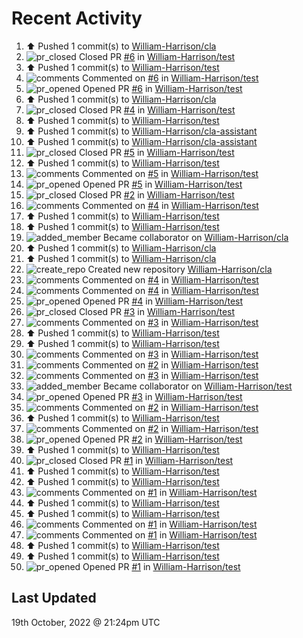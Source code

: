 # Recent Activity

<!--RECENT_ACTIVITY:start-->
1. ⬆️ Pushed 1 commit(s) to [William-Harrison/cla](https://github.com/William-Harrison/cla)
2. ![pr_closed](https://cdn.jsdelivr.net/gh/Readme-Workflows/Readme-Icons@main/icons/octicons/PullRequestClosed.svg) Closed PR [#6](https://github.com/William-Harrison/test/pull/6) in [William-Harrison/test](https://github.com/William-Harrison/test)
3. ⬆️ Pushed 1 commit(s) to [William-Harrison/test](https://github.com/William-Harrison/test)
4. ![comments](https://cdn.jsdelivr.net/gh/Readme-Workflows/Readme-Icons@main/icons/octicons/Comment.svg) Commented on [#6](https://github.com/William-Harrison/test/pull/6#issuecomment-1283816691) in [William-Harrison/test](https://github.com/William-Harrison/test)
5. ![pr_opened](https://cdn.jsdelivr.net/gh/Readme-Workflows/Readme-Icons@main/icons/octicons/PullRequestOpened.svg) Opened PR [#6](https://github.com/William-Harrison/test/pull/6) in [William-Harrison/test](https://github.com/William-Harrison/test)
6. ⬆️ Pushed 1 commit(s) to [William-Harrison/cla](https://github.com/William-Harrison/cla)
7. ![pr_closed](https://cdn.jsdelivr.net/gh/Readme-Workflows/Readme-Icons@main/icons/octicons/PullRequestClosed.svg) Closed PR [#4](https://github.com/William-Harrison/test/pull/4) in [William-Harrison/test](https://github.com/William-Harrison/test)
8. ⬆️ Pushed 1 commit(s) to [William-Harrison/test](https://github.com/William-Harrison/test)
9. ⬆️ Pushed 1 commit(s) to [William-Harrison/cla-assistant](https://github.com/William-Harrison/cla-assistant)
10. ⬆️ Pushed 1 commit(s) to [William-Harrison/cla-assistant](https://github.com/William-Harrison/cla-assistant)
11. ![pr_closed](https://cdn.jsdelivr.net/gh/Readme-Workflows/Readme-Icons@main/icons/octicons/PullRequestClosed.svg) Closed PR [#5](https://github.com/William-Harrison/test/pull/5) in [William-Harrison/test](https://github.com/William-Harrison/test)
12. ⬆️ Pushed 1 commit(s) to [William-Harrison/test](https://github.com/William-Harrison/test)
13. ![comments](https://cdn.jsdelivr.net/gh/Readme-Workflows/Readme-Icons@main/icons/octicons/Comment.svg) Commented on [#5](https://github.com/William-Harrison/test/pull/5#issuecomment-1283801620) in [William-Harrison/test](https://github.com/William-Harrison/test)
14. ![pr_opened](https://cdn.jsdelivr.net/gh/Readme-Workflows/Readme-Icons@main/icons/octicons/PullRequestOpened.svg) Opened PR [#5](https://github.com/William-Harrison/test/pull/5) in [William-Harrison/test](https://github.com/William-Harrison/test)
15. ![pr_closed](https://cdn.jsdelivr.net/gh/Readme-Workflows/Readme-Icons@main/icons/octicons/PullRequestClosed.svg) Closed PR [#2](https://github.com/William-Harrison/test/pull/2) in [William-Harrison/test](https://github.com/William-Harrison/test)
16. ![comments](https://cdn.jsdelivr.net/gh/Readme-Workflows/Readme-Icons@main/icons/octicons/Comment.svg) Commented on [#4](https://github.com/William-Harrison/test/pull/4#issuecomment-1283800623) in [William-Harrison/test](https://github.com/William-Harrison/test)
17. ⬆️ Pushed 1 commit(s) to [William-Harrison/test](https://github.com/William-Harrison/test)
18. ⬆️ Pushed 1 commit(s) to [William-Harrison/test](https://github.com/William-Harrison/test)
19. ![added_member](https://cdn.jsdelivr.net/gh/Readme-Workflows/Readme-Icons@main/icons/octicons/People.svg) Became collaborator on [William-Harrison/cla](https://github.com/William-Harrison/cla)
20. ⬆️ Pushed 1 commit(s) to [William-Harrison/cla](https://github.com/William-Harrison/cla)
21. ⬆️ Pushed 1 commit(s) to [William-Harrison/cla](https://github.com/William-Harrison/cla)
22. ![create_repo](https://cdn.jsdelivr.net/gh/Readme-Workflows/Readme-Icons@main/icons/octicons/Repository.svg) Created new repository [William-Harrison/cla](https://github.com/William-Harrison/cla)
23. ![comments](https://cdn.jsdelivr.net/gh/Readme-Workflows/Readme-Icons@main/icons/octicons/Comment.svg) Commented on [#4](https://github.com/William-Harrison/test/pull/4#issuecomment-1283794647) in [William-Harrison/test](https://github.com/William-Harrison/test)
24. ![comments](https://cdn.jsdelivr.net/gh/Readme-Workflows/Readme-Icons@main/icons/octicons/Comment.svg) Commented on [#4](https://github.com/William-Harrison/test/pull/4#issuecomment-1283794431) in [William-Harrison/test](https://github.com/William-Harrison/test)
25. ![pr_opened](https://cdn.jsdelivr.net/gh/Readme-Workflows/Readme-Icons@main/icons/octicons/PullRequestOpened.svg) Opened PR [#4](https://github.com/William-Harrison/test/pull/4) in [William-Harrison/test](https://github.com/William-Harrison/test)
26. ![pr_closed](https://cdn.jsdelivr.net/gh/Readme-Workflows/Readme-Icons@main/icons/octicons/PullRequestClosed.svg) Closed PR [#3](https://github.com/William-Harrison/test/pull/3) in [William-Harrison/test](https://github.com/William-Harrison/test)
27. ![comments](https://cdn.jsdelivr.net/gh/Readme-Workflows/Readme-Icons@main/icons/octicons/Comment.svg) Commented on [#3](https://github.com/William-Harrison/test/pull/3#issuecomment-1283793057) in [William-Harrison/test](https://github.com/William-Harrison/test)
28. ⬆️ Pushed 1 commit(s) to [William-Harrison/test](https://github.com/William-Harrison/test)
29. ⬆️ Pushed 1 commit(s) to [William-Harrison/test](https://github.com/William-Harrison/test)
30. ![comments](https://cdn.jsdelivr.net/gh/Readme-Workflows/Readme-Icons@main/icons/octicons/Comment.svg) Commented on [#3](https://github.com/William-Harrison/test/pull/3#issuecomment-1283788121) in [William-Harrison/test](https://github.com/William-Harrison/test)
31. ![comments](https://cdn.jsdelivr.net/gh/Readme-Workflows/Readme-Icons@main/icons/octicons/Comment.svg) Commented on [#2](https://github.com/William-Harrison/test/pull/2#issuecomment-1283787596) in [William-Harrison/test](https://github.com/William-Harrison/test)
32. ![comments](https://cdn.jsdelivr.net/gh/Readme-Workflows/Readme-Icons@main/icons/octicons/Comment.svg) Commented on [#3](https://github.com/William-Harrison/test/pull/3#issuecomment-1283787377) in [William-Harrison/test](https://github.com/William-Harrison/test)
33. ![added_member](https://cdn.jsdelivr.net/gh/Readme-Workflows/Readme-Icons@main/icons/octicons/People.svg) Became collaborator on [William-Harrison/test](https://github.com/William-Harrison/test)
34. ![pr_opened](https://cdn.jsdelivr.net/gh/Readme-Workflows/Readme-Icons@main/icons/octicons/PullRequestOpened.svg) Opened PR [#3](https://github.com/William-Harrison/test/pull/3) in [William-Harrison/test](https://github.com/William-Harrison/test)
35. ![comments](https://cdn.jsdelivr.net/gh/Readme-Workflows/Readme-Icons@main/icons/octicons/Comment.svg) Commented on [#2](https://github.com/William-Harrison/test/pull/2#issuecomment-1283785069) in [William-Harrison/test](https://github.com/William-Harrison/test)
36. ⬆️ Pushed 1 commit(s) to [William-Harrison/test](https://github.com/William-Harrison/test)
37. ![comments](https://cdn.jsdelivr.net/gh/Readme-Workflows/Readme-Icons@main/icons/octicons/Comment.svg) Commented on [#2](https://github.com/William-Harrison/test/pull/2#issuecomment-1283783641) in [William-Harrison/test](https://github.com/William-Harrison/test)
38. ![pr_opened](https://cdn.jsdelivr.net/gh/Readme-Workflows/Readme-Icons@main/icons/octicons/PullRequestOpened.svg) Opened PR [#2](https://github.com/William-Harrison/test/pull/2) in [William-Harrison/test](https://github.com/William-Harrison/test)
39. ⬆️ Pushed 1 commit(s) to [William-Harrison/test](https://github.com/William-Harrison/test)
40. ![pr_closed](https://cdn.jsdelivr.net/gh/Readme-Workflows/Readme-Icons@main/icons/octicons/PullRequestClosed.svg) Closed PR [#1](https://github.com/William-Harrison/test/pull/1) in [William-Harrison/test](https://github.com/William-Harrison/test)
41. ⬆️ Pushed 1 commit(s) to [William-Harrison/test](https://github.com/William-Harrison/test)
42. ⬆️ Pushed 1 commit(s) to [William-Harrison/test](https://github.com/William-Harrison/test)
43. ![comments](https://cdn.jsdelivr.net/gh/Readme-Workflows/Readme-Icons@main/icons/octicons/Comment.svg) Commented on [#1](https://github.com/William-Harrison/test/pull/1#issuecomment-1283780574) in [William-Harrison/test](https://github.com/William-Harrison/test)
44. ⬆️ Pushed 1 commit(s) to [William-Harrison/test](https://github.com/William-Harrison/test)
45. ⬆️ Pushed 1 commit(s) to [William-Harrison/test](https://github.com/William-Harrison/test)
46. ![comments](https://cdn.jsdelivr.net/gh/Readme-Workflows/Readme-Icons@main/icons/octicons/Comment.svg) Commented on [#1](https://github.com/William-Harrison/test/pull/1#issuecomment-1283775997) in [William-Harrison/test](https://github.com/William-Harrison/test)
47. ![comments](https://cdn.jsdelivr.net/gh/Readme-Workflows/Readme-Icons@main/icons/octicons/Comment.svg) Commented on [#1](https://github.com/William-Harrison/test/pull/1#issuecomment-1283775759) in [William-Harrison/test](https://github.com/William-Harrison/test)
48. ⬆️ Pushed 1 commit(s) to [William-Harrison/test](https://github.com/William-Harrison/test)
49. ⬆️ Pushed 1 commit(s) to [William-Harrison/test](https://github.com/William-Harrison/test)
50. ![pr_opened](https://cdn.jsdelivr.net/gh/Readme-Workflows/Readme-Icons@main/icons/octicons/PullRequestOpened.svg) Opened PR [#1](https://github.com/William-Harrison/test/pull/1) in [William-Harrison/test](https://github.com/William-Harrison/test)
<!--RECENT_ACTIVITY:end-->

## Last Updated
<!--RECENT_ACTIVITY:last_update-->
19th October, 2022 @ 21:24pm UTC
<!--RECENT_ACTIVITY:last_update_end-->
